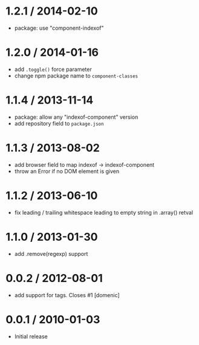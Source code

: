 
1.2.1 / 2014-02-10
==================

  * package: use "component-indexof"

1.2.0 / 2014-01-16
==================

  * add `.toggle()` force parameter
  * change npm package name to `component-classes`

1.1.4 / 2013-11-14
==================

  * package: allow any "indexof-component" version
  * add repository field to `package.json`

1.1.3 / 2013-08-02
==================

 * add browser field to map indexof -> indexof-component
 * throw an Error if no DOM element is given

1.1.2 / 2013-06-10
==================

 * fix leading / trailing whitespace leading to empty string in .array() retval

1.1.0 / 2013-01-30
==================

  * add .remove(regexp) support

0.0.2 / 2012-08-01
==================

  * add support for <body> tags. Closes #1 [domenic]

0.0.1 / 2010-01-03
==================

  * Initial release
